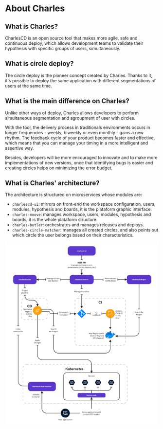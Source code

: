 # About Charles

## What is Charles?

CharlesCD is an open source tool that makes more agile, safe and continuous deploy, which allows development teams to validate their hypothesis with specific groups of users, simultaneously.

## What is circle deploy?

The circle deploy is the pioneer concept created by Charles. Thanks to it, it's possible to deploy the same application with different segmentations of users at the same time.

## What is the main difference on Charles?

Unlike other ways of deploy, Charles allows developers to perform simultaneous segmentation and agroupment of user with circles.

With the tool, the delivery process in traditionals environments occurs in longer frequencies - weekly, biweekly or even monthly - gains a new rhythm. The feedback cycle of your product becomes faster and effective, which means that you can manage your timing in a more intelligent and assertive way. ‌

Besides, developers will be more encouraged to innovate and to make more implementations of new versions, once that identifying bugs is easier and creating circles helps on minimizing the error budget.

## What is Charles' architecture?

The architecture is structured on microservices whose modules are:

* `charlescd-ui`: mirrors on front-end the workspace configuration, users, modules, hypothesis and boards, it is the plataform graphic interface. 
* `charles-moove`: manages workspace, users, modules, hypothesis and boards, it is the whole plataform structure. 
* `charles-butler`: orchestrates and manages releases and deploys. 
* `charles-circle-matcher`: manages all created circles, and also points out which circle the user belongs based on their characteristics.

![Charles&apos; architecture](../.gitbook/assets/arquitetura-charles-nova%20%282%29%20%281%29%20%281%29.png)

